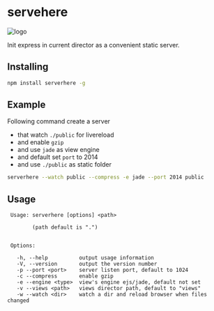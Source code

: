 servehere
=========
![logo](http://switer.qiniudn.com/assitant.png)

Init express in current director as a convenient static server.

## Installing
```bash
npm install serverhere -g
```

## Example

Following command create a server 
- that watch `./public` for livereload 
- and enable `gzip` 
- and use `jade` as view engine 
- and default set `port` to 2014 
- and use `./public` as static folder

```bash
serverhere --watch public --compress -e jade --port 2014 public
```

## Usage
```cli
 Usage: serverhere [options] <path>

        (path default is ".")


 Options:

   -h, --help          output usage information
   -V, --version       output the version number
   -p --port <port>    server listen port, default to 1024
   -c --compress       enable gzip
   -e --engine <type>  view's engine ejs/jade, default not set
   -v --views <path>   views director path, default to "views"
   -w --watch <dir>    watch a dir and reload browser when files changed
```

